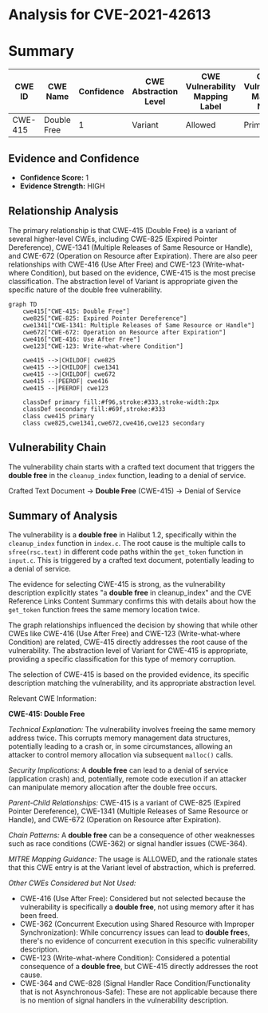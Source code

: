 # Analysis for CVE-2021-42613

# Summary
| CWE ID  | CWE Name                       | Confidence | CWE Abstraction Level | CWE Vulnerability Mapping Label | CWE-Vulnerability Mapping Notes |
| ------- | ------------------------------ | ---------- | --------------------- | ------------------------------- | ----------------------------- |
| CWE-415 | Double Free                    | 1          | Variant               | Allowed                       | Primary CWE                   |

## Evidence and Confidence

*   **Confidence Score:** 1
*   **Evidence Strength:** HIGH

## Relationship Analysis
The primary relationship is that CWE-415 (Double Free) is a variant of several higher-level CWEs, including CWE-825 (Expired Pointer Dereference), CWE-1341 (Multiple Releases of Same Resource or Handle), and CWE-672 (Operation on Resource after Expiration). There are also peer relationships with CWE-416 (Use After Free) and CWE-123 (Write-what-where Condition), but based on the evidence, CWE-415 is the most precise classification. The abstraction level of Variant is appropriate given the specific nature of the double free vulnerability.

```mermaid
graph TD
    cwe415["CWE-415: Double Free"]
    cwe825["CWE-825: Expired Pointer Dereference"]
    cwe1341["CWE-1341: Multiple Releases of Same Resource or Handle"]
    cwe672["CWE-672: Operation on Resource after Expiration"]
    cwe416["CWE-416: Use After Free"]
    cwe123["CWE-123: Write-what-where Condition"]

    cwe415 -->|CHILDOF| cwe825
    cwe415 -->|CHILDOF| cwe1341
    cwe415 -->|CHILDOF| cwe672
    cwe415 --|PEEROF| cwe416
    cwe415 --|PEEROF| cwe123
    
    classDef primary fill:#f96,stroke:#333,stroke-width:2px
    classDef secondary fill:#69f,stroke:#333
    class cwe415 primary
    class cwe825,cwe1341,cwe672,cwe416,cwe123 secondary
```

## Vulnerability Chain
The vulnerability chain starts with a crafted text document that triggers the **double free** in the `cleanup_index` function, leading to a denial of service.

Crafted Text Document -> **Double Free** (CWE-415) -> Denial of Service

## Summary of Analysis
The vulnerability is a **double free** in Halibut 1.2, specifically within the `cleanup_index` function in `index.c`. The root cause is the multiple calls to `sfree(rsc.text)` in different code paths within the `get_token` function in `input.c`. This is triggered by a crafted text document, potentially leading to a denial of service.

The evidence for selecting CWE-415 is strong, as the vulnerability description explicitly states "a **double free** in cleanup_index" and the CVE Reference Links Content Summary confirms this with details about how the `get_token` function frees the same memory location twice.

The graph relationships influenced the decision by showing that while other CWEs like CWE-416 (Use After Free) and CWE-123 (Write-what-where Condition) are related, CWE-415 directly addresses the root cause of the vulnerability. The abstraction level of Variant for CWE-415 is appropriate, providing a specific classification for this type of memory corruption.

The selection of CWE-415 is based on the provided evidence, its specific description matching the vulnerability, and its appropriate abstraction level.

Relevant CWE Information:

**CWE-415: Double Free**

*Technical Explanation:* The vulnerability involves freeing the same memory address twice. This corrupts memory management data structures, potentially leading to a crash or, in some circumstances, allowing an attacker to control memory allocation via subsequent `malloc()` calls.

*Security Implications:* A **double free** can lead to a denial of service (application crash) and, potentially, remote code execution if an attacker can manipulate memory allocation after the double free occurs.

*Parent-Child Relationships:* CWE-415 is a variant of CWE-825 (Expired Pointer Dereference), CWE-1341 (Multiple Releases of Same Resource or Handle), and CWE-672 (Operation on Resource after Expiration).

*Chain Patterns:* A **double free** can be a consequence of other weaknesses such as race conditions (CWE-362) or signal handler issues (CWE-364).

*MITRE Mapping Guidance:* The usage is ALLOWED, and the rationale states that this CWE entry is at the Variant level of abstraction, which is preferred.

*Other CWEs Considered but Not Used:*

*   CWE-416 (Use After Free): Considered but not selected because the vulnerability is specifically a **double free**, not using memory after it has been freed.
*   CWE-362 (Concurrent Execution using Shared Resource with Improper Synchronization): While concurrency issues can lead to **double free**s, there's no evidence of concurrent execution in this specific vulnerability description.
*   CWE-123 (Write-what-where Condition): Considered a potential consequence of a **double free**, but CWE-415 directly addresses the root cause.
*   CWE-364 and CWE-828 (Signal Handler Race Condition/Functionality that is not Asynchronous-Safe): These are not applicable because there is no mention of signal handlers in the vulnerability description.